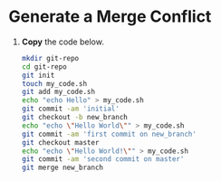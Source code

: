 # Generate a Merge Conflict

1. **Copy** the code below.

    ```bash
    mkdir git-repo
    cd git-repo
    git init
    touch my_code.sh
    git add my_code.sh
    echo "echo Hello" > my_code.sh
    git commit -am 'initial'
    git checkout -b new_branch
    echo "echo \"Hello World\"" > my_code.sh
    git commit -am 'first commit on new_branch'
    git checkout master
    echo "echo \"Hello World!\"" > my_code.sh
    git commit -am 'second commit on master'
    git merge new_branch
    ```


